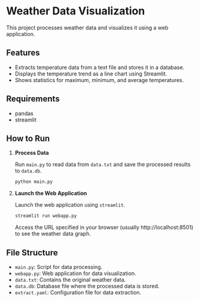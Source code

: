 # Weather Data Visualization

This project processes weather data and visualizes it using a web application.

## Features

- Extracts temperature data from a text file and stores it in a database.
- Displays the temperature trend as a line chart using Streamlit.
- Shows statistics for maximum, minimum, and average temperatures.

## Requirements

- pandas
- streamlit

## How to Run

1.  **Process Data**

    Run `main.py` to read data from `data.txt` and save the processed results to `data.db`.

    ```bash
    python main.py
    ```

2.  **Launch the Web Application**

    Launch the web application using `streamlit`.

    ```bash
    streamlit run webapp.py
    ```

    Access the URL specified in your browser (usually http://localhost:8501) to see the weather data graph.

## File Structure

- `main.py`: Script for data processing.
- `webapp.py`: Web application for data visualization.
- `data.txt`: Contains the original weather data.
- `data.db`: Database file where the processed data is stored.
- `extract.yaml`: Configuration file for data extraction.
